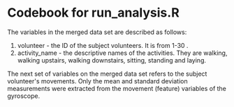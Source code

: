 # Codebook for run_analysis.R

The variables in the merged data set are described as follows:

1. volunteer - the ID of the subject volunteers. It is from 1-30 .
2. activity_name - the descriptive names of the activities. They are walking, walking upstairs, walking downstairs, sitting, standing and laying.

The next set of variables on the merged data set refers to the subject volunteer's movements. Only the mean and standard deviation measurements were extracted from the movement (feature) variables of the gyroscope.





